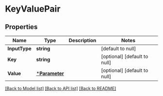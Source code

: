 # KeyValuePair

## Properties
Name | Type | Description | Notes
------------ | ------------- | ------------- | -------------
**InputType** | **string** |  | [default to null]
**Key** | **string** |  | [optional] [default to null]
**Value** | [***Parameter**](Parameter.md) |  | [optional] [default to null]

[[Back to Model list]](../README.md#documentation-for-models) [[Back to API list]](../README.md#documentation-for-api-endpoints) [[Back to README]](../README.md)


